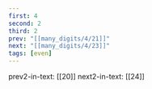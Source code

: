 ```yaml
---
first: 4
second: 2
third: 2
prev: "[[many_digits/4/21]]"
next: "[[many_digits/4/23]]"
tags: [even]
---
```

prev2-in-text: [[20]]
next2-in-text: [[24]]
